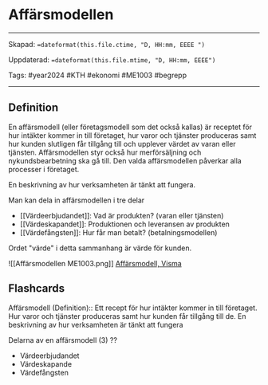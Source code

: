 # Affärsmodellen

---
Skapad: `=dateformat(this.file.ctime, "D, HH:mm, EEEE ")`

Uppdaterad: `=dateformat(this.file.mtime, "D, HH:mm, EEEE")`

Tags: #year2024 #KTH #ekonomi #ME1003 #begrepp

---

## Definition

En affärsmodell (eller företagsmodell som det också kallas) är receptet för hur intäkter kommer in till företaget, hur varor och tjänster produceras samt hur kunden slutligen får tillgång till och upplever värdet av varan eller tjänsten. Affärsmodellen styr också hur merförsäljning och nykundsbearbetning ska gå till. Den valda affärsmodellen påverkar alla processer i företaget.

En beskrivning av hur verksamheten är tänkt att fungera.

Man kan dela in affärsmodellen i tre delar

- [[Värdeerbjudandet]]: Vad är produkten? (varan eller tjänsten)
- [[Värdeskapandet]]: Produktionen och leveransen av produkten
- [[Värdefångsten]]: Hur får man betalt? (betalningsmodellen)

Ordet "värde" i detta sammanhang är värde för kunden.

![[Affärsmodellen ME1003.png]]
[Affärsmodell, Visma](https://vismaspcs.se/ditt-foretagande/starta-eget-foretag/formulera-din-affarside)

## Flashcards

Affärsmodell (Definition):: Ett recept för hur intäkter kommer in till företaget. Hur varor och tjänster produceras samt hur kunden får tillgång till de. En beskrivning av hur verksamheten är tänkt att fungera
<!--SR:!2024-03-02,15,232!2024-03-09,4,270-->

Delarna av en affärsmodell (3)
??
- Värdeerbjudandet
- Värdeskapande
- Värdefångsten
<!--SR:!2024-02-14,6,230!2024-02-23,14,292-->
